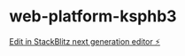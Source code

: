# web-platform-ksphb3

[Edit in StackBlitz next generation editor ⚡️](https://stackblitz.com/~/github.com/YanCoders/web-platform-ksphb3)